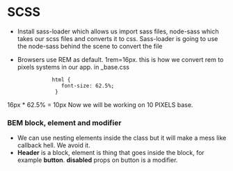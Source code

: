 # SCSS
- Install sass-loader which allows us import sass files, node-sass which takes our scss files and converts it to css. Sass-loader is going to use the node-sass behind the scene to convert the file
- Browsers use REM as default. 1rem=16px. this is how we convert rem to pixels systems in our app. in _base.css
                 
                 html {
                    font-size: 62.5%;
                  }
 16px * 62.5% = 10px Now we will be working on 10 PIXELS base.

### BEM block, element and modifier
 - We can use nesting elements inside the class but it will make a mess like callback hell. We avoid it.
 - **Header** is a block, element is thing that goes inside the block, for example **button**. **disabled** props on button is a modifier.
 

                  
                  
                  

